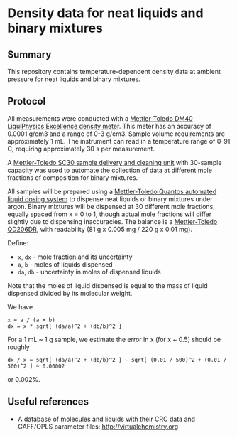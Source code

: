 # Density data for neat liquids and binary mixtures

## Summary

This repository contains temperature-dependent density data at ambient pressure for neat liquids and binary mixtures.

## Protocol

All measurements were conducted with a [Mettler-Toledo DM40 LiquiPhysics Excellence density meter](http://us.mt.com/us/en/home/products/Laboratory_Analytics_Browse/Density_Family_Browse_main/DE_Benchtop/DM40.html).
This meter has an accuracy of 0.0001 g/cm3 and a range of 0-3 g/cm3.
Sample volume requirements are approximately 1 mL.
The instrument can read in a temperature range of 0-91 C, requiring approximately 30 s per measurement.

A [Mettler-Toledo SC30 sample delivery and cleaning unit](http://us.mt.com/us/en/home/products/Laboratory_Analytics_Browse/Density_Family_Browse_main/DE_autom_sys/SC30.html) with 30-sample capacity was used to automate the collection of data at different mole fractions of composition for binary mixtures.

All samples will be prepared using a [Mettler-Toledo Quantos automated liquid dosing system](http://us.mt.com/us/en/home/products/Laboratory_Weighing_Solutions/aut_do_sys_qua/liquid_dosing.html) to dispense neat liquids or binary mixtures under argon.
Binary mixtures will be dispensed at 30 different mole fractions, equally spaced from x = 0 to 1, though actual mole fractions will differ slightly due to dispensing inaccuracies.
The balance is a [Mettler-Toledo QD206DR](http://us.mt.com/us/en/home/products/Laboratory_Weighing_Solutions/aut_do_sys_qua/liquid_dosing.html), with readability (81 g x 0.005 mg / 220 g x 0.01 mg).

Define:
* `x`, `dx` - mole fraction and its uncertainty
* `a`, `b` - moles of liquids dispensed
* `da`, `db` - uncertainty in moles of dispensed liquids

Note that the moles of liquid dispensed is equal to the mass of liquid dispensed divided by its molecular weight.

We have
```
x = a / (a + b)
dx = x * sqrt[ (da/a)^2 + (db/b)^2 ]
```
For a 1 mL ~ 1 g sample, we estimate the error in x (for x ~ 0.5) should be roughly
```
dx / x = sqrt[ (da/a)^2 + (db/b)^2 ] ~ sqrt[ (0.01 / 500)^2 + (0.01 / 500)^2 ] ~ 0.00002
```
or 0.002%.

## Useful references

* A database of molecules and liquids with their CRC data and GAFF/OPLS parameter files: http://virtualchemistry.org

